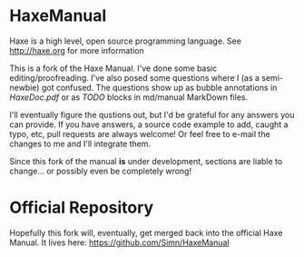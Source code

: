 HaxeManual
==========

Haxe is a high level, open source programming language.  See <http://haxe.org> for more information

This is a fork of the Haxe Manual. I've done some basic editing/proofreading.  I've also posed some questions where I (as a semi-newbie) got confused.  The questions show up as bubble annotations in *HaxeDoc.pdf* or as *TODO* blocks in md/manual MarkDown files.  

I'll eventually figure the qustions out, but I'd be grateful for any answers you can provide.  If you have answers, a source code example to add, caught a typo, etc, pull requests are always welcome!  Or feel free to e-mail the changes to me and I'll integrate them.  

Since this fork of the manual **is** under development, sections are liable to change... or possibly even be completely wrong!  

Official Repository
===================

Hopefully this fork will, eventually, get merged back into the official Haxe Manual.  It lives here:
<https://github.com/Simn/HaxeManual>

